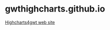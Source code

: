 gwthighcharts.github.io
=======================

[Highcharts4gwt web site](http://highcharts4gwt.github.io/)
